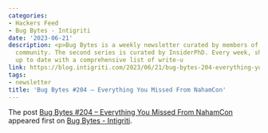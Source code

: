```yaml
---
categories:
- Hackers Feed
- Bug Bytes - Intigriti
date: '2023-06-21'
description: <p>Bug Bytes is a weekly newsletter curated by members of the bug bounty
  community. The second series is curated by InsiderPhD. Every week, she keeps us
  up to date with a comprehensive list of write-u
link: https://blog.intigriti.com/2023/06/21/bug-bytes-204-everything-you-missed-from-nahamcon/
tags:
- newsletter
title: 'Bug Bytes #204 – Everything You Missed From NahamCon'
---
```


The post <a href='https://blog.intigriti.com/2023/06/21/bug-bytes-204-everything-you-missed-from-nahamcon/'>Bug Bytes #204 – Everything You Missed From NahamCon</a> appeared first on <a href='https://blog.intigriti.com/category/bugbytes/'>Bug Bytes - Intigriti</a>.
